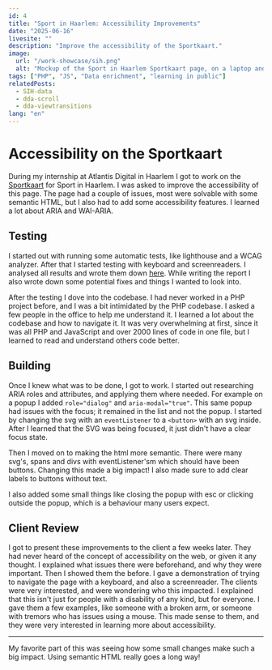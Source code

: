 ```yaml
---
id: 4
title: "Sport in Haarlem: Accessibility Improvements"
date: "2025-06-16"
livesite: ""
description: "Improve the accessibility of the Sportkaart."
image:
  url: "/work-showcase/sih.png"
  alt: "Mockup of the Sport in Haarlem Sportkaart page, on a laptop and ipad."
tags: ["PHP", "JS", "Data enrichment", "learning in public"]
relatedPosts:
  - SIH-data
  - dda-scroll
  - dda-viewtransitions
lang: "en"
---
```


# Accessibility on the Sportkaart

During my internship at Atlantis Digital in Haarlem I got to work on the [Sportkaart](https://sportinhaarlem.nl/sportkaart/) for Sport in Haarlem. I was asked to improve the accessibility of this page. The page had a couple of issues, most were solvable with some semantic HTML, but I also had to add some accessibility features. I learned a lot about ARIA and WAI-ARIA.


## Testing

I started out with running some automatic tests, like lighthouse and a WCAG analyzer. After that I started testing with keyboard and screenreaders. 
I analysed all results and wrote them down [here](https://github.com/lisagjh/i-love-web/issues/120#issuecomment-2720645357). While writing the report I also wrote down some potential fixes and things I wanted to look into.

After the testing I dove into the codebase. I had never worked in a PHP project before, and I was a bit intimidated by the PHP codebase. I asked a few people in the office to help me understand it. I learned a lot about the codebase and how to navigate it.
It was very overwhelming at first, since it was all PHP and JavaScript and over 2000 lines of code in one file, but I learned to read and understand others code better.


## Building

Once I knew what was to be done, I got to work. I started out researching ARIA roles and attributes, and applying them where needed. For example on a popup I added `role="dialog"` and `aria-modal="true"`. This same popup had issues with the focus; it remained in the list and not the popup. I started by changing the svg with an `eventListener` to a `<button>` with an svg inside. After I learned that the SVG was being focused, it just didn't have a clear focus state.

Then I moved on to making the html more semantic. There were many svg's, spans and divs with eventListener'sm which should have been buttons. Changing this made a big impact! I also made sure to add clear labels to buttons without text. 

I also added some small things like closing the popup with esc or clicking outside the popup, which is a behaviour many users expect.

## Client Review

I got to present these improvements to the client a few weeks later. They had never heard of the concept of accessibility on the web, or given it any thought. I explained what issues there were beforehand, and why they were important. Then I showed them the before. I gave a demonstration of trying to navigate the page with a keyboard, and also a screenreader. The clients were very interested, and were wondering who this impacted. I explained that this isn't just for people with a disability of any kind, but for everyone. I gave them a few examples, like someone with a broken arm, or someone with tremors who has issues using a mouse. This made sense to them, and they were very interested in learning more about accessibility.

---

My favorite part of this was seeing how some small changes make such a big impact. Using semantic HTML really goes a long way!
